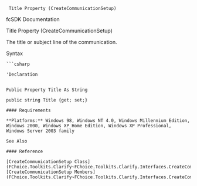 ﻿     Title Property (CreateCommunicationSetup)                                                   

fcSDK Documentation

Title Property (CreateCommunicationSetup)

The title or subject line of the communication.

Syntax

```vbnet
```csharp

'Declaration
 

Public Property Title As String

public string Title {get; set;}

#### Requirements

**Platforms:** Windows 98, Windows NT 4.0, Windows Millennium Edition, Windows 2000, Windows XP Home Edition, Windows XP Professional, Windows Server 2003 family

See Also

#### Reference

[CreateCommunicationSetup Class](FChoice.Toolkits.Clarify~FChoice.Toolkits.Clarify.Interfaces.CreateCommunicationSetup.md)  
[CreateCommunicationSetup Members](FChoice.Toolkits.Clarify~FChoice.Toolkits.Clarify.Interfaces.CreateCommunicationSetup_members.md)